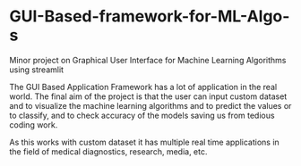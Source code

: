 # GUI-Based-framework-for-ML-Algo-s
Minor project on Graphical User Interface for Machine Learning Algorithms using streamlit

The GUI Based Application Framework has a lot of application in the real world. The final aim of the project is that the user can input custom dataset and to visualize the machine learning algorithms and to predict the values or to classify, and to check accuracy of the models saving us from tedious coding work.

As this works with custom dataset it has multiple real time applications in the field of medical diagnostics, research, media, etc.
